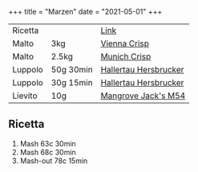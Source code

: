 +++
title = "Marzen"
date = "2021-05-01"
+++

||||
|-|-|-|
|Ricetta||[Link](https://www.birramia.it/doc/ricetta-birra-marzen-la-birra-delloktoberfest/)|
|Malto|3kg|[Vienna Crisp](https://www.mr-malt.it/malto-best-vienna-kg-5.html)|
|Malto|2.5kg|[Munich Crisp](https://www.mr-malt.it/malto-best-caramelr-munich-i-kg-5.html)|
|Luppolo|50g 30min|[Hallertau Hersbrucker](https://www.mr-malt.it/luppolo-hall-hersbrucker-100-g-coni.html)|
|Luppolo|30g 15min|[Hallertau Hersbrucker](https://www.mr-malt.it/luppolo-hall-hersbrucker-100-g-coni.html)|
|Lievito|10g|[Mangrove Jack's M54](https://www.mr-malt.it/lievito-secco-mangrove-jack-s-californian-lager-m54-g-10.html)|

## Ricetta

1. Mash 63c 30min
2. Mash 68c 30min
3. Mash-out 78c 15min
